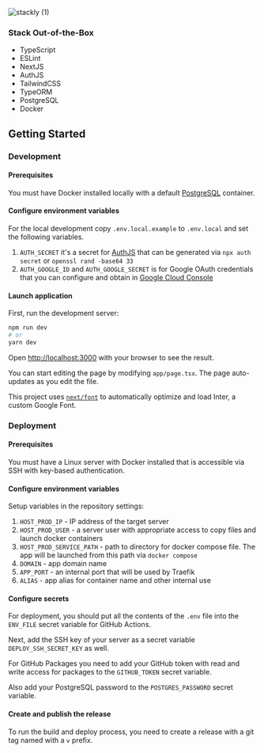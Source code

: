 ![stackly (1)](https://github.com/user-attachments/assets/43561008-d22f-4ec7-b4e8-6bbbf09603a3)

### Stack Out-of-the-Box
- TypeScript
- ESLint
- NextJS
- AuthJS
- TailwindCSS
- TypeORM
- PostgreSQL
- Docker

## Getting Started

### Development

#### Prerequisites
You must have Docker installed locally with a default [PostgreSQL](https://hub.docker.com/_/postgres) container.

#### Configure environment variables
For the local development copy `.env.local.example` to `.env.local` and set the following variables.
1. `AUTH_SECRET` it's a secret for [AuthJS](https://authjs.dev/) that can be generated via `npx auth secret` or `openssl rand -base64 33`
2. `AUTH_GOOGLE_ID` and `AUTH_GOOGLE_SECRET` is for Google OAuth credentials that you can configure and obtain in [Google Cloud Console](https://console.cloud.google.com/)

#### Launch application
First, run the development server:

```bash
npm run dev
# or
yarn dev
```

Open [http://localhost:3000](http://localhost:3000) with your browser to see the result.

You can start editing the page by modifying `app/page.tsx`. The page auto-updates as you edit the file.

This project uses [`next/font`](https://nextjs.org/docs/basic-features/font-optimization) to automatically optimize and load Inter, a custom Google Font.

### Deployment

#### Prerequisites
You must have a Linux server with Docker installed that is accessible via SSH with key-based authentication.

#### Configure environment variables

Setup variables in the repository settings:
1. `HOST_PROD_IP` - IP address of the target server
2. `HOST_PROD_USER` - a server user with appropriate access to copy files and launch docker containers
3. `HOST_PROD_SERVICE_PATH` - path to directory for docker compose file. The app will be launched from this path via `docker compose`
4. `DOMAIN` - app domain name
5. `APP_PORT` - an internal port that will be used by Traefik
6. `ALIAS` - app alias for container name and other internal use

#### Configure secrets
For deployment, you should put all the contents of the `.env` file into the `ENV_FILE` secret variable for GitHub Actions.

Next, add the SSH key of your server as a secret variable `DEPLOY_SSH_SECRET_KEY` as well.

For GitHub Packages you need to add your GitHub token with read and write access for packages to the `GITHUB_TOKEN` secret variable.

Also add your PostgreSQL password to the `POSTGRES_PASSWORD` secret variable.

#### Create and publish the release

To run the build and deploy process, you need to create a release with a git tag named with a `v` prefix.
